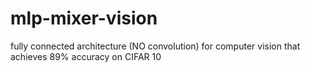 # mlp-mixer-vision
fully connected architecture (NO convolution) for computer vision that achieves 89% accuracy on CIFAR 10
